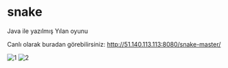 # snake
Java ile yazılmış Yılan oyunu

Canlı olarak buradan görebilirsiniz: http://51.140.113.113:8080/snake-master/

![1](https://i.hizliresim.com/M1nGN6.png)
![2](https://i.hizliresim.com/QPr3DA.png)
